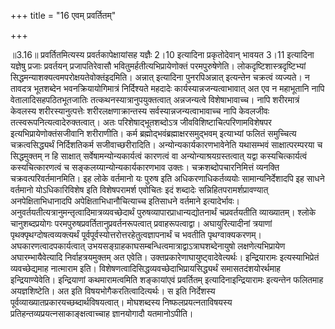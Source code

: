 +++
title = "16 एवम् प्रवर्तितम्"

+++
  
  
॥3.16॥ प्रवर्तितमित्यस्य प्रवर्तकापेक्षायांसह यज्ञैः 2।10 इत्यादिना
प्रकृतोदेवान् भावयत 3।11 इत्यादिना यज्ञेषु प्रजाः प्रवर्तयन्
प्रजापतिरेवासौ भवितुमर्हतीत्यभिप्रायेणोक्तं परमपुरुषेणेति।
लोकदृष्टिशास्त्रदृष्टिभ्यां
सिद्धमन्याशक्यत्वमपरोक्षयतेवोक्तंइदमिति। अन्नात् इत्यादिना पुनरपिअन्नात्
इत्यन्तेन चक्रत्वं व्यज्यते। न तावदत्र भूतशब्देन भवनक्रियायोगिमात्रं
निर्दिश्यते महदादेः कार्यस्यान्नजन्यत्वाभावात् अत एव न महाभूतानि नापि
वेतालादिसहपठितभूतजातिः तत्कथनस्यात्रानुपयुक्तत्वात् अन्नजन्यत्वे
विशेषाभावाच्च। नापि शरीरमात्रं केवलस्य शरीरस्यानुत्पत्तेः
शरीरलक्षणाक्रान्तस्य सर्वस्यान्नजन्यत्वाभावाच्च नापि केवलजीवः
तत्स्वरूपनित्यत्वादेरुक्तत्वात्। अतः परिशेषाद्भूतशब्दोऽत्र
जीवविशिष्टाचित्परिणामविशेषपर इत्यभिप्रायेणोक्तंसजीवानि शरीराणीति। कर्म
ब्रह्मोद्भवंब्रह्माक्षरसमुद्भवम् इत्याभ्यां फलितं समुच्चित्य
चक्रत्वसिद्ध्यर्थं निर्दिशतिकर्म
सजीवाच्छरीरादिति। अन्योन्यकार्यकारणभावेनेति यथासम्भवं साक्षात्परम्परया च
सिद्धमुक्तम् न हि साक्षात् सर्वेषामन्योन्यकार्यत्वं कारणत्वं वा
अन्योन्याश्रयग्रस्तत्वात् यद्वा कस्यचित्कार्यत्वं कस्यचित्कारणत्वं च
सङ्कलय्यान्योन्यकार्यकारणभाव उक्तः। चक्रशब्दोपचारनिमित्तं व्यनक्ति
चक्रवत्परिवर्तमानमिति। इह लोके वर्तमानो यः पुरुष इति अधिकरणाधिकर्तव्ययोः
सामान्यनिर्देशादपि इह साधने वर्तमानो योऽधिकारिविशेष इति विशेषपरामर्श
एवोचितः इदं शब्दादेः सन्निहितपरामर्शप्रावण्यात् अनपेक्षिताभिधानादपि
अपेक्षिताभिधानौचित्याच्च इतिसाधने वर्तमाने इत्यादेर्भावः।
अनुवर्तयतीत्यत्रानुमन्तृत्वादिमात्रव्यवच्छेदार्थं
पुरुषव्यापारप्राधान्यद्योतनार्थं चप्रवर्तयतीति व्याख्यातम्। श्लोके
चानुशब्दप्रयोगः परमपुरुषप्रवर्तितानुप्रवर्तनरूपत्वात् प्रवाहरूपत्वाद्वा।
अघायुरित्यादीनां त्रयाणां पृथक्पृथग्दोषत्वव्यक्त्यर्थं
पूर्वपूर्वस्योत्तरोत्तरहेतुत्वज्ञापनार्थं च भवतीति पृथग्वाक्यकरणम्।
अघकारणत्वादपकार्यत्वात्
उभयसङ्ग्राहकाघसम्बन्धित्वमात्राद्वाऽत्राघशब्देनायुषो लक्षणेत्यभिप्रायेण
अघारम्भायैवेत्यादि निर्वाहत्रयमुक्तम् अत एवेति।
उक्तप्रकारेणाघायुष्ट्वादेवेत्यर्थः। इन्द्रियारामः इत्यस्याभिप्रेतं
व्यवच्छेद्यमाह नात्माराम इति।
विशेषणत्वादिसिद्धव्यवच्छेदाभिप्रायसिद्ध्यर्थं समासतदंशयोरर्थमाह
इन्द्रियाण्येवेति। इन्द्रियाणां कथमारामत्वमिति शङ्कायांएवं प्रवर्तितम्
इत्यादिनाइन्द्रियारामः इत्यन्तेन फलितमाह अयज्ञशिष्टेति। अत इति
विषयभोगैकरतित्वादित्यर्थः। स इति निर्देशस्य
पूर्वव्याख्यातप्रकारयच्छब्दार्थविषयत्वात्। मोघशब्दस्य
निष्फलप्रयत्नताविषयस्य प्रतिहन्तव्यप्रयत्नसाकाङ्क्षत्वाच्चाह ज्ञानयोगादौ
यतमानोऽपीति।
